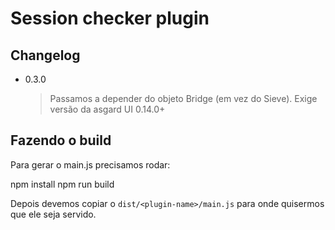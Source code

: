 # Session checker plugin


## Changelog

* 0.3.0
  > Passamos a depender do objeto Bridge (em vez do Sieve). Exige versão da asgard UI 0.14.0+


## Fazendo o build

Para gerar o main.js precisamos rodar:

npm install
npm run build

Depois devemos copiar o `dist/<plugin-name>/main.js` para onde quisermos que ele seja servido.
